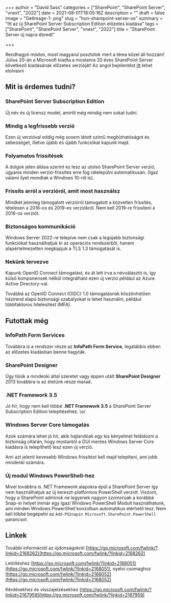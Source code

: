+++
author = "David Sass"
categories = ["SharePoint", "SharePoint Server", "vnext", "2022"]
date = 2021-08-01T18:05:16Z
description = ""
draft = false
image = "GetImage-1-.png"
slug = "hun-sharepoint-server-se"
summary = "Itt az új SharePoint Server Subscription Edition előzetes kiadása"
tags = ["SharePoint", "SharePoint Server", "vnext", "2022"]
title = "SharePoint Server új napra ébredt"

+++


Rendhagyó módon, most magyarul posztolok mert a téma közel áll hozzám! Július 20-án a Microsoft kiadta a mostanra 20 éves SharePoint Server következő kiadásának előzetes verzióját! Az angol bejelentést [itt](https://techcommunity.microsoft.com/t5/microsoft-sharepoint-blog/a-new-day-for-sharepoint-server/ba-p/2556404) lehet elolvasni

## Mit is érdemes tudni?

### SharePoint Server Subscription Edition

Új név és új licensz model, amiről még mindig nem sokat tudni.

### Mindig a legfrissebb verzió

Ezen új verzióval eddig még sosem látott szintű megbízhatóságot és sebességet, illetve újabb és újabb funkciókat kapunk majd. 

### Folyamatos frissítések

A dolgok jelen állása szerint ez lesz az utolsó SharePoint Server verzió, ugyanis minden verzió-frissítés erre fog rátelepülni automatikusan. (Igaz valami ilyet mondtak a Windows 10-ről is).

### Frissíts arról a verzióról, amit most használsz

Mindkét jelenleg támogatott verzióról támogatott a közvetlen frissítés, tételesen a 2016-os és 2019-es verziókról. Nem kell 2019-re frissíteni a 2016-os verziót.

### Biztonságos kommunikáció

Windows Server 2022-re telepíve nem csak a legújabb biztonsági funkciókat használhatjuk ki az operációs rendszerből, hanem alapértelmezetten megkapjuk a TLS 1.3 támogatását is.

### Nekünk tervezve

Kapunk OpenID Connect támogatást, és át lett írva a névválasztó is, így külső komponensek nélkül integrálható ezen új verzió például az Azure Active Directory-val.

Továbbá az OpenID Connect (OIDC) 1.0 támogatásnak köszönhetően házirend alapú biztonsági szabályokat is lehet használni, például többfaktoros hitelesítést (MFA).

## Futottak még

### InfoPath Form Services

Továbbra is a rendszer része az **InfoPath Form Service**, legalábbis ebben az előzetes kiadásban benne hagyták.

### SharePoint Designer

Úgy tűnik a mindenki által szeretet vagy éppen utált **SharePoint Designer** 2013 továbbra is az életünk része marad.

### .NET Framework 3.5

Jó hír, hogy nem kell többé **.NET Framework 3.5** a SharePoint Server Subscription Edition telepítéséhez. \o/

### Windows Server Core támogatás

Azok számára lehet jó hír, akik hajlandóak egy kis kényelmet feláldozni a biztonság oltárán, hogy mostantól a GUI mentes Windows Server Core kiadásra is telepíthető lesz ezen új verzió.

Ami azt jelenti kevesebb Windows frissítést kell majd telepíteni, ami jobb mindenki számára. 

### Új modul Windows PowerShell-hez

Mivel továbbra is .NET Framework alapokra épül a SharePoint Server így nem használhatjuk az új kereszt-platformos PowerShell verziót. Viszont, hogy a SharePoint adminok ne legyenek nagyon szomorúak a korábbá Snap-in helyet immár egy igazi Windows PowerShell Modult használhatunk, ami minden Windows PowerShell konzolban automatikus elérhető lesz. Nem kell többé begépelni az `Add-PSSnapin Microsoft.SharePoint.PowerShell` parancsot. 

## Linkek

További információt az újdonságokról [https://go.microsoft.com/fwlink/?linkid=2168262](https://go.microsoft.com/fwlink/?linkid=2168262)

Letöltéshez [https://go.microsoft.com/fwlink/?linkid=2168051](https://go.microsoft.com/fwlink/?linkid=2168051), nyelvi csomaghoz [https://go.microsoft.com/fwlink/?linkid=2168052](https://go.microsoft.com/fwlink/?linkid=2168052)

Kérdésekhez és visszajelzésekhez [https://go.microsoft.com/fwlink/?linkid=2167959](https://go.microsoft.com/fwlink/?linkid=2167959)



